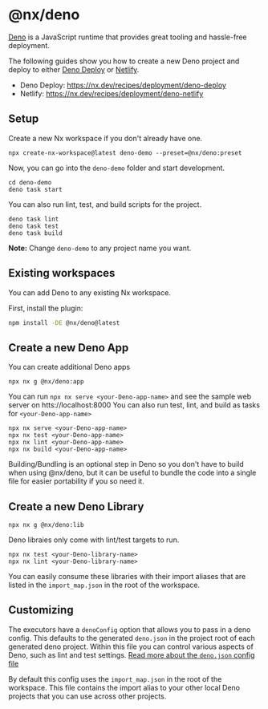 # @nx/deno

[Deno](https://deno.com/runtime) is a JavaScript runtime that provides great tooling and hassle-free deployment.

The following guides show you how to create a new Deno project and deploy to either [Deno Deploy](https://deno.com/deploy) or [Netlify](https://www.netlify.com/).

- Deno Deploy: https://nx.dev/recipes/deployment/deno-deploy
- Netlify: https://nx.dev/recipes/deployment/deno-netlify

## Setup

Create a new Nx workspace if you don't already have one.

```shell
npx create-nx-workspace@latest deno-demo --preset=@nx/deno:preset
```

Now, you can go into the `deno-demo` folder and start development.

```shell
cd deno-demo
deno task start
```

You can also run lint, test, and build scripts for the project.

```shell
deno task lint
deno task test
deno task build
```

**Note:** Change `deno-demo` to any project name you want.

## Existing workspaces

You can add Deno to any existing Nx workspace.

First, install the plugin:

```bash
npm install -DE @nx/deno@latest
```

## Create a new Deno App

You can create additional Deno apps

```shell
npx nx g @nx/deno:app
```

You can run `npx nx serve <your-Deno-app-name>` and see the sample web server on htts://localhost:8000
You can also run test, lint, and build as tasks for `<your-Deno-app-name>`

```shell
npx nx serve <your-Deno-app-name>
npx nx test <your-Deno-app-name>
npx nx lint <your-Deno-app-name>
npx nx build <your-Deno-app-name>
```

Building/Bundling is an optional step in Deno so you don't have to build when using @nx/deno, but it can be useful to bundle the code into a single file for easier portability if you so need it.

## Create a new Deno Library

```shell
npx nx g @nx/deno:lib
```

Deno libraies only come with lint/test targets to run.

```shell
npx nx test <your-Deno-library-name>
npx nx lint <your-Deno-library-name>
```

You can easily consume these libraries with their import aliases that are listed in the `import_map.json` in the root of the workspace.

## Customizing

The executors have a `denoConfig` option that allows you to pass in a deno config. This defaults to the generated `deno.json` in the project root of each generated deno project.
Within this file you can control various aspects of Deno, such as lint and test settings.
[Read more about the `deno.json` config file](https://deno.land/manual/getting_started/configuration_file)

By default this config uses the `import_map.json` in the root of the workspace.
This file contains the import alias to your other local Deno projects that you can use across other projects.
